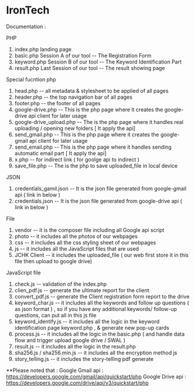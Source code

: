 # IronTech

Documentation :

PHP 
1. index.php    landing page
2. basic.php    Session A of our tool -- The Registration Form
3. keyword.php  Session B of our tool -- The Keyword Identification Part
4. result.php   Last Session of our tool -- The result showing page 

Special fucntion php
1. head.php         -- all metadata & stylesheet to be applied of all pages
2. header.php       -- the top navigation bar of all pages
3. footer.php       -- the footer of all pages
4. google-drive.php -- This is the php page where it creates the google-drive api client for later usage
5. google-drive_upload.php -- The is the php page where it handles real uploading / opening new folders [ It apply the api]
6. send_gmail.php -- This is the php page where it creates the google-gmail api client for later usage
7. send_email.php -- This is the php page where it handles sending automatic email part [ It apply the api]
8. x.php -- for indirect link ( for goolge api to indirect )
9. save_file.php -- The is the php to save uploaded_file in local device 


JSON 
1. credentials_gamil.json -- It is the json file generated from google-gmail api ( link in below )
2. credentials.json       -- It is the json file generated from google-drive api ( link in below )

File 
1. vendor -- it is the composer file including all Google api script
2. photo -- it includes all the photos of our webpages
3. css -- it includes all the css styling sheet of our webpages
4. js -- it includes all the JavaScript files that are used 
5. JCHK Client -- it includes the uploaded_file ( our web first store it in this file then upload to google drive)

JavaScript file
1. check.js -- validation of the index.php
2. clien_pdf.js -- generate the ultimate report for the client
3. convert_pdf.js -- generate the Client registration form report to the drive
4. keyword_char.js -- it includes all the keywords and follow up questions ( as json format ) , so if you have any additional keywords/ follow-up questions, can put all in this js file
5. keyword_identify.js -- it includes all the logic in the keyword identification page keyword.php , & generate new pop-up cards
5. process.js -- it includes all the logic in the basic.php ( and handle data flow and trigger upload google drive / SWAL )
6. result.js -- it includes all the logic in the result.php
7. sha256.js / sha256.min.js -- it includes all the encryption method js
8. story_telling.js -- it includes the story-telling pdf generate

**Please noted that :
Google Gmail api : https://developers.google.com/gmail/api/quickstart/php
Google Drive api : https://developers.google.com/drive/api/v3/quickstart/php
